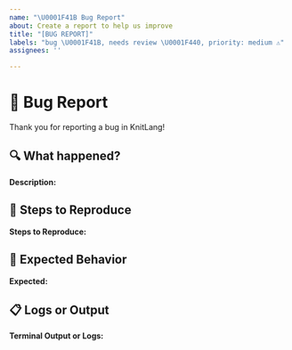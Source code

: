```yaml
---
name: "\U0001F41B Bug Report"
about: Create a report to help us improve
title: "[BUG REPORT]"
labels: "bug \U0001F41B, needs review \U0001F440, priority: medium ⚠️"
assignees: ''

---
```


<!--
Title: 🐛 Bug Report
Description: Report a problem with KnitLang
-->

# 🐛 Bug Report

Thank you for reporting a bug in KnitLang!

## 🔍 What happened?

<!-- Describe what you expected vs what occurred -->
**Description:**

## 🧵 Steps to Reproduce

<!--
1. Run this .knit code
2. Observe the output
3. Compare it to the expected result
-->
**Steps to Reproduce:**

## 📌 Expected Behavior

<!-- What did you expect to happen? -->
**Expected:**

## 📋 Logs or Output

<!-- Paste any error messages or log output here. Use backticks for formatting. -->
**Terminal Output or Logs:**
